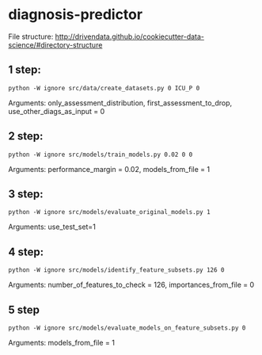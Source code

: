 # diagnosis-predictor

File structure: http://drivendata.github.io/cookiecutter-data-science/#directory-structure 

## 1 step:

`python -W ignore src/data/create_datasets.py 0 ICU_P 0`

Arguments: only_assessment_distribution, first_assessment_to_drop, use_other_diags_as_input = 0

## 2 step:

`python -W ignore src/models/train_models.py 0.02 0 0`

Arguments: performance_margin = 0.02, models_from_file = 1

## 3 step:

`python -W ignore src/models/evaluate_original_models.py 1`

Arguments: use_test_set=1

## 4 step:

`python -W ignore src/models/identify_feature_subsets.py 126 0`

Arguments: number_of_features_to_check = 126, importances_from_file = 0

## 5 step

`python -W ignore src/models/evaluate_models_on_feature_subsets.py 0`

Arguments: models_from_file = 1

